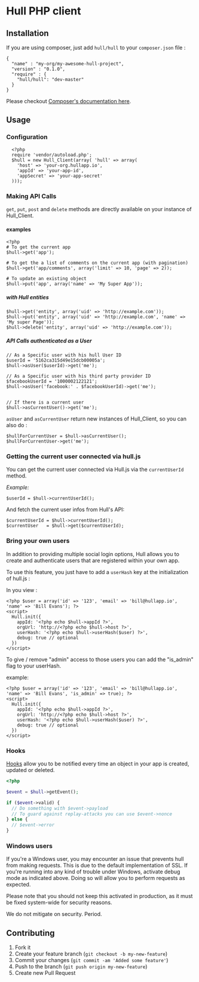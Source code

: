 # Hull PHP client

## Installation

If you are using composer, just add `hull/hull` to your `composer.json` file :

    {
      "name" : "my-org/my-awesome-hull-project",
      "version" : "0.1.0",
      "require" : {
        "hull/hull": "dev-master"
      }
    }

Please checkout [Composer's documentation here](http://getcomposer.org/).

## Usage

### Configuration

      <?php
      require 'vendor/autoload.php';
      $hull = new Hull_Client(array( 'hull' => array(
        'host' => 'your-org.hullapp.io',
        'appId' => 'your-app-id',
        'appSecret' => 'your-app-secret'
      )));


### Making API Calls

`get`, `put`, `post` and `delete` methods are directly available on your instance of Hull_Client.

#### examples

    <?php
    # To get the current app
    $hull->get('app');

    # To get the a list of comments on the current app (with pagination)
    $hull->get('app/comments', array('limit' => 10, 'page' => 2));

    # To update an existing object
    $hull->put('app', array('name' => 'My Super App'));

##### with Hull entities

    $hull->get('entity', array('uid' => 'http://example.com'));
    $hull->put('entity', array('uid' => 'http://example.com', 'name' => 'My super Page'));
    $hull->delete('entity', array('uid' => 'http://example.com'));

##### API Calls authenticated as a User

    // As a Specific user with his hull User ID
    $userId = '5162ca315d49e15dcb00005a';
    $hull->asUser($userId)->get('me');
    
    // As a Specific user with his third party provider ID
    $facebookUserId = '1000002122121';
    $hull->asUser('facebook:' . $facebookUserId)->get('me');
    

    // If there is a current user
    $hull->asCurrentUser()->get('me');

`asUser` and `asCurrentUser` return new instances of Hull_Client, so you can also do :

    $hullForCurrentUser = $hull->asCurrentUser();
    $hullForCurrentUser->get('me');


### Getting the current user connected via hull.js

You can get the current user connected via Hull.js via the `currentUserId` method.

*Example:*

    $userId = $hull->currentUserId();

And fetch the current user infos from Hull's API:

    $currentUserId = $hull->currentUserId();
    $currentUser   = $hull->get($currentUserId);


### Bring your own users

In addition to providing multiple social login options, Hull allows you to create and authenticate users that are registered within your own app.

To use this feature, you just have to add a `userHash` key at the initialization of hull.js :

In you view :

    <?php $user = array('id' => '123', 'email' => 'bill@hullapp.io', 'name' => 'Bill Evans'); ?>
    <script>
      Hull.init({
        appId: '<?php echo $hull->appId ?>',
        orgUrl: 'http://<?php echo $hull->host ?>',
        userHash: '<?php echo $hull->userHash($user) ?>',
        debug: true // optional
      })
    </script>


To give / remove "admin" access to those users you can add the "is_admin" flag to your userHash.

example:

    <?php $user = array('id' => '123', 'email' => 'bill@hullapp.io', 'name' => 'Bill Evans', 'is_admin' => true); ?>
    <script>
      Hull.init({
        appId: '<?php echo $hull->appId ?>',
        orgUrl: 'http://<?php echo $hull->host ?>',
        userHash: '<?php echo $hull->userHash($user) ?>',
        debug: true // optional
      })
    </script>

### Hooks

[Hooks](hull.io/docs/libraries/#hooks) allow you to be notified every time an
object in your app is created, updated or deleted.

```php
<?php

$event = $hull->getEvent();

if ($event->valid) {
  // Do something with $event->payload
  // To guard against replay-attacks you can use $event->nonce
} else {
  // $event->error
}

```

### Windows users

If you're a Windows user, you may encounter an issue that prevents hull from making requests.
This is due to the default implementation of SSL. If you're running into any kind of trouble under Windows,
activate debug mode as indicated above. Doing so will allow you to perform requests as expected.

Please note that you should not keep this activated in production, as it must be fixed system-wide for security reasons.

We do not mitigate on security. Period.

## Contributing

1. Fork it
2. Create your feature branch (`git checkout -b my-new-feature`)
3. Commit your changes (`git commit -am 'Added some feature'`)
4. Push to the branch (`git push origin my-new-feature`)
5. Create new Pull Request
